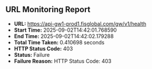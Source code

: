 ## URL Monitoring Report

- **URL:** https://api-gw1-prod1.fisglobal.com/gw/v1/health
- **Start Time:** 2025-09-02T14:42:01.768590
- **End Time:** 2025-09-02T14:42:02.179288
- **Total Time Taken:** 0.410698 seconds
- **HTTP Status Code:** 403
- **Status:** Failure
- **Failure Reason:** HTTP Status Code: 403
